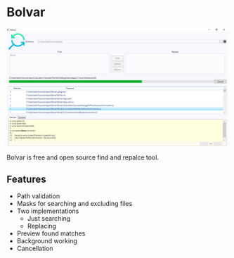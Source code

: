 # Bolvar
![Demo](Bolvar/Res/demo.png)

Bolvar is free and open source find and repalce tool.
## Features
* Path validation
* Masks for searching and excluding files
* Two implementations
    * Just searching
    * Replacing
* Preview found matches
* Background working
* Cancellation